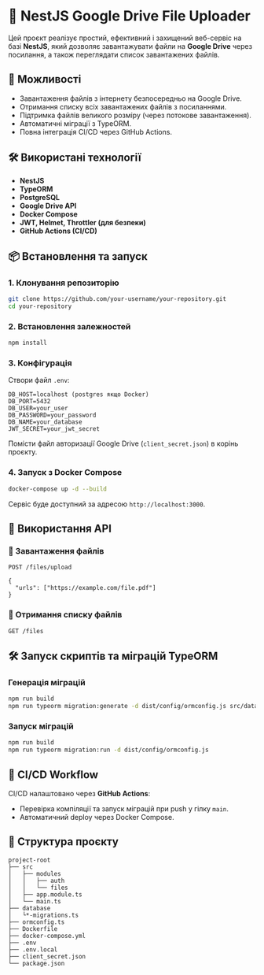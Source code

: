 # 📁 NestJS Google Drive File Uploader

Цей проєкт реалізує простий, ефективний і захищений веб-сервіс на базі **NestJS**, який дозволяє завантажувати файли на **Google Drive** через посилання, а також переглядати список завантажених файлів.

## 🚀 Можливості

- Завантаження файлів з інтернету безпосередньо на Google Drive.
- Отримання списку всіх завантажених файлів з посиланнями.
- Підтримка файлів великого розміру (через потокове завантаження).
- Автоматичні міграції з TypeORM.
- Повна інтеграція CI/CD через GitHub Actions.

## 🛠️ Використані технології

- **NestJS**
- **TypeORM**
- **PostgreSQL**
- **Google Drive API**
- **Docker Compose**
- **JWT, Helmet, Throttler (для безпеки)**
- **GitHub Actions (CI/CD)**

## 📦 Встановлення та запуск




### 1. Клонування репозиторію

```bash
git clone https://github.com/your-username/your-repository.git
cd your-repository
```

### 2. Встановлення залежностей

```bash
npm install
```

### 3. Конфігурація

Створи файл `.env`:

```dotenv
DB_HOST=localhost (postgres якщо Docker)
DB_PORT=5432
DB_USER=your_user
DB_PASSWORD=your_password
DB_NAME=your_database
JWT_SECRET=your_jwt_secret
```

Помісти файл авторизації Google Drive (`client_secret.json`) в корінь проєкту.

### 4. Запуск з Docker Compose

```bash
docker-compose up -d --build
```

Сервіс буде доступний за адресою `http://localhost:3000`.

## 📌 Використання API

### 🔼 Завантаження файлів

```http
POST /files/upload

{
  "urls": ["https://example.com/file.pdf"]
}
```

### 📃 Отримання списку файлів

```http
GET /files
```

## 🛠️ Запуск скриптів та міграцій TypeORM

### Генерація міграцій

```bash
npm run build
npm run typeorm migration:generate -d dist/config/ormconfig.js src/database/YourMigrationName
```

### Запуск міграцій

```bash
npm run build
npm run typeorm migration:run -d dist/config/ormconfig.js
```

## 🔄 CI/CD Workflow

CI/CD налаштовано через **GitHub Actions**:

- Перевірка компіляції та запуск міграцій при push у гілку `main`.
- Автоматичний deploy через Docker Compose.

## 📂 Структура проєкту

```
project-root
├── src
│   ├── modules
│   │   ├── auth
│   │   └── files
│   ├── app.module.ts
│   └── main.ts
├── database
│   └*-migrations.ts
├── ormconfig.ts
├── Dockerfile
├── docker-compose.yml
├── .env
├── .env.local
├── client_secret.json
└── package.json
```

